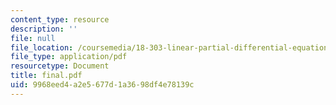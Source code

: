 ```yaml
---
content_type: resource
description: ''
file: null
file_location: /coursemedia/18-303-linear-partial-differential-equations-fall-2006/9968eed4a2e5677d1a3698df4e78139c_final.pdf
file_type: application/pdf
resourcetype: Document
title: final.pdf
uid: 9968eed4-a2e5-677d-1a36-98df4e78139c
---
```

